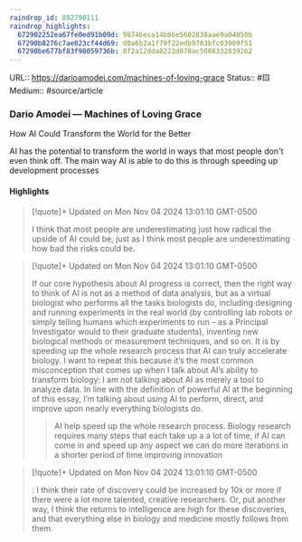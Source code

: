 ```yaml
---
raindrop_id: 892790111
raindrop_highlights:
  672902252ea67fe0ed91b09d: 98746eca14b86e5602838aae9a04050b
  67290b8276c7ae023cf44d69: d0a6b2a1f79f22edb9703bfc03909f51
  67290be677bf83f98059736b: 8f2a12dda8222d070ac5086332839262
---
```


URL:: https://darioamodei.com/machines-of-loving-grace
Status:: #🟨
Medium:: #source/article


### Dario Amodei — Machines of Loving Grace

How AI Could Transform the World for the Better


AI has the potential to transform the world in ways that most people don't even think off.
The main way AI is able to do this is through speeding up development processes
#### Highlights

> [!quote]+ Updated on Mon Nov 04 2024 13:01:10 GMT-0500
>
> I think that most people are underestimating just how radical the upside of AI could be, just as I think most people are underestimating how bad the risks could be.

> [!quote]+ Updated on Mon Nov 04 2024 13:01:10 GMT-0500
>
> If our core hypothesis about AI progress is correct, then the right way to think of AI is not as a method of data analysis, but as a virtual biologist who performs all the tasks biologists do, including designing and running experiments in the real world (by controlling lab robots or simply telling humans which experiments to run – as a Principal Investigator would to their graduate students), inventing new biological methods or measurement techniques, and so on. It is by speeding up the whole research process that AI can truly accelerate biology. I want to repeat this because it’s the most common misconception that comes up when I talk about AI’s ability to transform biology: I am not talking about AI as merely a tool to analyze data. In line with the definition of powerful AI at the beginning of this essay, I’m talking about using AI to perform, direct, and improve upon nearly everything biologists do.
> > AI help speed up the whole research process. Biology research requires many steps that each take up a a lot of time, if AI can come in and speed up any aspect we can do more iterations in a shorter period of time improving innovation

> [!quote]+ Updated on Mon Nov 04 2024 13:01:10 GMT-0500
>
> : I think their rate of discovery could be increased by 10x or more if there were a lot more talented, creative researchers. Or, put another way, I think the returns to intelligence are high for these discoveries, and that everything else in biology and medicine mostly follows from them.
